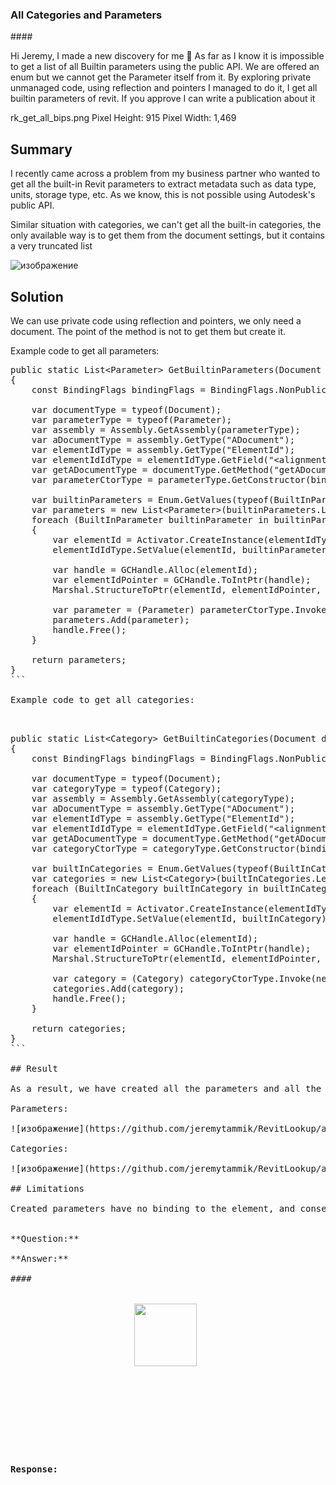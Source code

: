 <head>
<meta http-equiv="Content-Type" content="text/html; charset=utf-8">
<link rel="stylesheet" type="text/css" href="bc.css">
<script src="https://cdn.rawgit.com/google/code-prettify/master/loader/run_prettify.js" type="text/javascript"></script>
</head>

<!---

- roman [jeremytammik/RevitLookup] Revit api. Retrieve all parameters and categories (Discussion #183)

twitter:


&ndash; ...

linkedin:

#BIM #DynamoBIM #AutodeskAPS #Revit #API #IFC #SDK #Autodesk #AEC #adsk

the [Revit API discussion forum](http://forums.autodesk.com/t5/revit-api-forum/bd-p/160) thread

<center>
<img src="img/" alt="" title="" width="600"/>
<p style="font-size: 80%; font-style:italic"></p>
</center>

-->

### All Categories and Parameters



####<a name="2"></a>

Hi Jeremy, I made a new discovery for me 🙈 As far as I know it is impossible to get a list of all Builtin parameters using the public API.  We are offered an enum but we cannot get the Parameter itself from it. By exploring private unmanaged code, using reflection and pointers I managed to do it, I get all builtin parameters of revit. If you approve I can write a publication about it

rk_get_all_bips.png
Pixel Height: 915
Pixel Width: 1,469

## Summary

I recently came across a problem from my business partner who wanted to get all the built-in Revit parameters to extract metadata such as data type, units, storage type, etc. As we know, this is not possible using Autodesk's public API.

Similar situation with categories, we can't get all the built-in categories, the only available way is to get them from the document settings, but it contains a very truncated list

![изображение](https://github.com/jeremytammik/RevitLookup/assets/20504884/faae850b-818d-463d-af52-bcd832fff416)

## Solution

We can use private code using reflection and pointers, we only need a document.
The point of the method is not to get them but create it.

Example code to get all parameters:

<pre class="prettyprint">
public static List&lt;Parameter&gt; GetBuiltinParameters(Document document)
{
    const BindingFlags bindingFlags = BindingFlags.NonPublic | BindingFlags.Instance | BindingFlags.DeclaredOnly;

    var documentType = typeof(Document);
    var parameterType = typeof(Parameter);
    var assembly = Assembly.GetAssembly(parameterType);
    var aDocumentType = assembly.GetType("ADocument");
    var elementIdType = assembly.GetType("ElementId");
    var elementIdIdType = elementIdType.GetField("&lt;alignment member&gt;", bindingFlags)!;
    var getADocumentType = documentType.GetMethod("getADocument", bindingFlags)!;
    var parameterCtorType = parameterType.GetConstructor(bindingFlags, null, new[] {aDocumentType.MakePointerType(), elementIdType.MakePointerType()}, null)!;

    var builtinParameters = Enum.GetValues(typeof(BuiltInParameter));
    var parameters = new List&lt;Parameter&gt;(builtinParameters.Length);
    foreach (BuiltInParameter builtinParameter in builtinParameters)
    {
        var elementId = Activator.CreateInstance(elementIdType);
        elementIdIdType.SetValue(elementId, builtinParameter);

        var handle = GCHandle.Alloc(elementId);
        var elementIdPointer = GCHandle.ToIntPtr(handle);
        Marshal.StructureToPtr(elementId, elementIdPointer, true);

        var parameter = (Parameter) parameterCtorType.Invoke(new[] {getADocumentType.Invoke(document, null), elementIdPointer});
        parameters.Add(parameter);
        handle.Free();
    }

    return parameters;
}
```

Example code to get all categories:

<pre class="prettyprint">

public static List&lt;Category&gt; GetBuiltinCategories(Document document)
{
    const BindingFlags bindingFlags = BindingFlags.NonPublic | BindingFlags.Instance | BindingFlags.DeclaredOnly;

    var documentType = typeof(Document);
    var categoryType = typeof(Category);
    var assembly = Assembly.GetAssembly(categoryType);
    var aDocumentType = assembly.GetType("ADocument");
    var elementIdType = assembly.GetType("ElementId");
    var elementIdIdType = elementIdType.GetField("&lt;alignment member&gt;", bindingFlags)!;
    var getADocumentType = documentType.GetMethod("getADocument", bindingFlags)!;
    var categoryCtorType = categoryType.GetConstructor(bindingFlags, null, new[] {aDocumentType.MakePointerType(), elementIdType.MakePointerType()}, null)!;

    var builtInCategories = Enum.GetValues(typeof(BuiltInCategory));
    var categories = new List&lt;Category&gt;(builtInCategories.Length);
    foreach (BuiltInCategory builtInCategory in builtInCategories)
    {
        var elementId = Activator.CreateInstance(elementIdType);
        elementIdIdType.SetValue(elementId, builtInCategory);

        var handle = GCHandle.Alloc(elementId);
        var elementIdPointer = GCHandle.ToIntPtr(handle);
        Marshal.StructureToPtr(elementId, elementIdPointer, true);

        var category = (Category) categoryCtorType.Invoke(new[] {getADocumentType.Invoke(document, null), elementIdPointer});
        categories.Add(category);
        handle.Free();
    }

    return categories;
}
```

## Result

As a result, we have created all the parameters and all the categories of the entire Enum

Parameters:

![изображение](https://github.com/jeremytammik/RevitLookup/assets/20504884/2fd8e4a6-cdec-4626-be10-4fc42e9023ac)

Categories:

![изображение](https://github.com/jeremytammik/RevitLookup/assets/20504884/f9f8bdfe-fe80-4440-8092-9efab1868d0b)

## Limitations

Created parameters have no binding to the element, and consequently have no value, only metadata


**Question:**

**Answer:**

####<a name="3"></a>

<center>
<img src="img/.png" alt="" title="Materials and Visual AP" width="100"/> <!-- Pixel Height: 143 Pixel Width: 610 -->
</center>



<pre class="prettyprint">

</pre>

**Response:**


